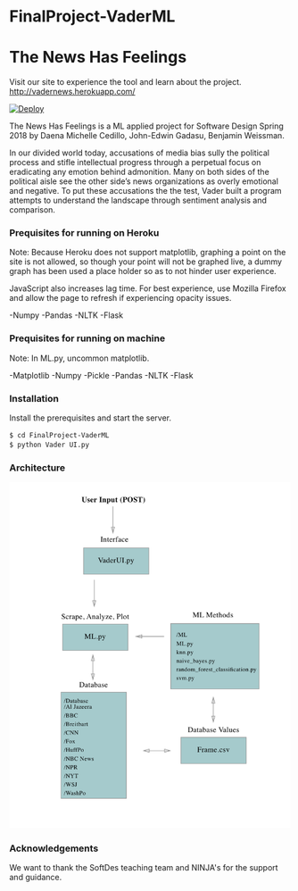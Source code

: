# FinalProject-VaderML
# The News Has Feelings
Visit our site to experience the tool and learn about the project.
http://vadernews.herokuapp.com/

[![Deploy](https://www.herokucdn.com/deploy/button.png)](https://heroku.com/deploy)

The News Has Feelings is a ML applied project for Software Design Spring 2018 by Daena Michelle Cedillo, John-Edwin Gadasu, Benjamin Weissman.

In our divided world today, accusations of media bias sully the political process and stifle intellectual progress through a perpetual focus on eradicating any emotion behind admonition. Many on both sides of the political aisle see the other side’s news organizations as overly emotional and negative. To put these accusations the the test, Vader built a program attempts to understand the landscape through sentiment analysis and comparison.

### Prequisites for running on Heroku
Note: Because Heroku does not support matplotlib, graphing a point on the site is not allowed, so though your point will not be graphed live, a dummy graph has been used a place holder so as to not hinder user experience.

JavaScript also increases lag time. For best experience, use Mozilla Firefox and allow the page to refresh if experiencing opacity issues.


-Numpy
-Pandas
-NLTK
-Flask


### Prequisites for running on machine
Note: In ML.py, uncommon matplotlib.

-Matplotlib
-Numpy
-Pickle
-Pandas
-NLTK
-Flask


### Installation

Install the prerequisites and start the server.

```sh
$ cd FinalProject-VaderML
$ python Vader UI.py
```
### Architecture
![alt text](https://github.com/bweissman1/FinalProject-VaderML/blob/master/static/architecture.png)

### Acknowledgements

We want to thank the SoftDes teaching team and NINJA's for the support and guidance.
